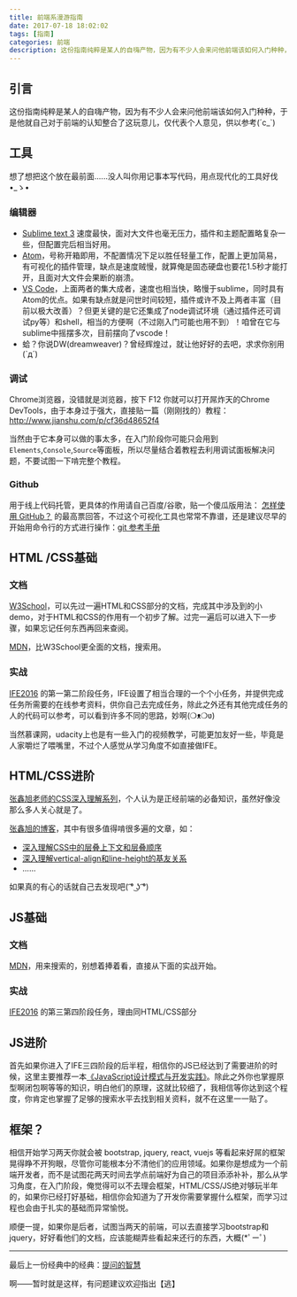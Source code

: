 ```yaml
---
title: 前端系漫游指南
date: 2017-07-18 18:02:02
tags: [指南]
categories: 前端
description: 这份指南纯粹是某人的自嗨产物，因为有不少人会来问他前端该如何入门种种，于是他就自己对于前端的认知整合了这玩意儿，仅代表个人意见，供以参考...
---
```


## 引言

这份指南纯粹是某人的自嗨产物，因为有不少人会来问他前端该如何入门种种，于是他就自己对于前端的认知整合了这玩意儿，仅代表个人意见，供以参考(´c_`)

## 工具

想了想把这个放在最前面......没人叫你用记事本写代码，用点现代化的工具好伐•_ゝ•

### 编辑器

- [Sublime text 3](https://www.sublimetext.com/3) 速度最快，面对大文件也毫无压力，插件和主题配置略复杂一些，但配置完后相当好用。
- [Atom](https://atom.io/)，号称开箱即用，不配置情况下足以胜任轻量工作，配置上更加简易，有可视化的插件管理，缺点是速度贼慢，就算俺是固态硬盘也要花1.5秒才能打开，且面对大文件会果断的崩溃。
- [VS Code](https://code.visualstudio.com/)，上面两者的集大成者，速度也相当快，略慢于sublime，同时具有Atom的优点。如果有缺点就是问世时间较短，插件或许不及上两者丰富（目前以极大改善）？但更关键的是它还集成了node调试环境（通过插件还可调试py等）和shell，相当的方便啊（不过刚入门可能也用不到）！咱曾在它与sublime中摇摆多次，目前摆向了vscode！
- 蛤？你说DW(dreamweaver)？曾经辉煌过，就让他好好的去吧，求求你别用(`д´)

### 调试

Chrome浏览器，没错就是浏览器，按下 F12 你就可以打开屌炸天的Chrome DevTools，由于本身过于强大，直接贴一篇（刚刚找的）教程：http://www.jianshu.com/p/cf36d48652f4

当然由于它本身可以做的事太多，在入门阶段你可能只会用到`Elements`,`Console`,`Source`等面板，所以尽量结合着教程去利用调试面板解决问题，不要试图一下啃完整个教程。

### Github

用于线上代码托管，更具体的作用请自己百度/谷歌，贴一个傻瓜版用法： [怎样使用 GitHub？](https://www.zhihu.com/question/20070065) 的最高票回答，不过这个可视化工具也常常不靠谱，还是建议尽早的开始用命令行的方式进行操作：[git 参考手册](http://gitref.justjavac.com/)

## HTML /CSS基础

### 文档

[W3School](http://www.w3school.com.cn/)，可以先过一遍HTML和CSS部分的文档，完成其中涉及到的小demo，对于HTML和CSS的作用有一个初步了解。过完一遍后可以进入下一步骤，如果忘记任何东西再回来查阅。

[MDN](https://developer.mozilla.org/cn/)，比W3School更全面的文档，搜索用。

### 实战

[IFE2016](http://ife.baidu.com/2016/task/all) 的第一第二阶段任务，IFE设置了相当合理的一个个小任务，并提供完成任务所需要的在线参考资料，供你自己去完成任务，除此之外还有其他完成任务的人的代码可以参考，可以看到许多不同的思路，妙啊(❍ᴥ❍ʋ)

当然慕课网，udacity上也是有一些入门的视频教学，可能更加友好一些，毕竟是人家嚼烂了喂嘴里，不过个人感觉从学习角度不如直接做IFE。

## HTML/CSS进阶

[张鑫旭老师的CSS深入理解系列](http://www.imooc.com/u/197450/courses?sort=publish)，个人认为是正经前端的必备知识，虽然好像没那么多人关心就是了。

[张鑫旭的博客](http://www.zhangxinxu.com/wordpress/)，其中有很多值得啃很多遍的文章，如：

- [深入理解CSS中的层叠上下文和层叠顺序](http://www.zhangxinxu.com/wordpress/2016/01/understand-css-stacking-context-order-z-index/)
- [深入理解vertical-align和line-height的基友关系](http://www.zhangxinxu.com/wordpress/2015/08/css-deep-understand-vertical-align-and-line-height/)
- ......

如果真的有心的话就自己去发现吧( ͡° ͜ʖ ͡°)

## JS基础

### 文档

[MDN](https://developer.mozilla.org/cn/)，用来搜索的，别想着捧着看，直接从下面的实战开始。

### 实战

[IFE2016](http://ife.baidu.com/2016/task/all) 的第三第四阶段任务，理由同HTML/CSS部分

## JS进阶

首先如果你进入了IFE三四阶段的后半程，相信你的JS已经达到了需要进阶的时候，这里主要推荐一本[《JavaScript设计模式与开发实践》](https://book.douban.com/subject/26382780/)。除此之外你也掌握原型啊闭包啊等等的知识，明白他们的原理，这就比较细了，我相信等你达到这个程度，你肯定也掌握了足够的搜索水平去找到相关资料，就不在这里一一贴了。

## 框架？

相信开始学习两天你就会被 bootstrap, jquery, react, vuejs 等看起来好屌的框架晃得睁不开狗眼，尽管你可能根本分不清他们的应用领域。如果你是想成为一个前端开发者，而不是试图花两天时间去学点前端好为自己的项目添添补补，那么从学习角度，在入门阶段，俺觉得可以不去理会框架，HTML/CSS/JS绝对够玩半年的，如果你已经打好基础，相信你会知道为了开发你需要掌握什么框架，而学习过程也会由于扎实的基础而异常愉悦。

顺便一提，如果你是后者，试图当两天的前端，可以去直接学习bootstrap和jquery，好好看他们的文档，应该能糊弄些看起来还行的东西，大概(*ﾟーﾟ)

------

最后上一份经典中的经典：[提问的智慧](https://github.com/ryanhanwu/How-To-Ask-Questions-The-Smart-Way/blob/master/README-zh_CN.md)

啊——暂时就是这样，有问题建议欢迎指出【逃】
